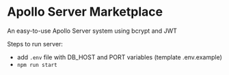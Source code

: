 ﻿# Apollo Server Marketplace
An easy-to-use Apollo Server system using bcrypt and JWT

Steps to run server:

- add `.env` file with DB_HOST and PORT variables (template .env.example)
- `npm run start`
